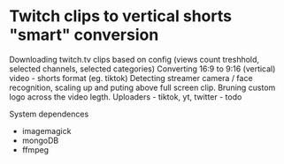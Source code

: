 # Twitch clips to vertical shorts "smart" conversion

Downloading twitch.tv clips based on config (views count treshhold, selected channels, selected categories)
Converting 16:9 to 9:16 (vertical) video - shorts format (eg. tiktok)
Detecting streamer camera / face recognition, scaling up and puting above full screen clip.
Bruning custom logo across the video legth.
Uploaders - tiktok, yt, twitter - todo

System dependences
- imagemagick
- mongoDB
- ffmpeg
